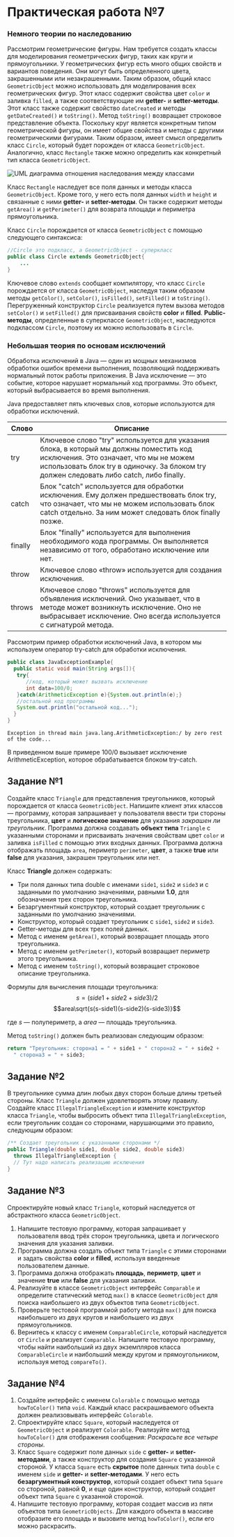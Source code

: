 # Практическая работа №7

### Немного теории по наследованию
Рассмотрим геометрические фигуры. Нам требуется создать классы для моделирования геометрических фигур, таких как круги и прямоугольники. У геометрических фигур есть много общих свойств и вариантов поведения. Они могут быть определенного цвета, закрашенными или незакрашенными.
Таким образом, общий класс `GeometricObject` можно использовать для моделирования всех геометрических фигур. Этот класс содержит свойства цвет `color` и заливка `filled`, а также соответствующие им **getter-** и **setter-методы**.
Этот класс также содержит свойство `dateCreated` и методы `getDateCreated()` и `toString()`. Метод `toString()` возвращает строковое представление объекта.
Поскольку круг является конкретным типом геометрической фигуры, он имеет общие свойства и методы с другими геометрическими фигурами. Таким образом, имеет смысл определить класс `Circle`, который будет порожден от класса `GeometricObject`.
Аналогично, класс `Rectangle` также можно определить как конкретный тип класса `GeometricObject`.

![UML диаграмма отношения наследования между классами](../../../../../../../Downloads/triangle/diagram.png)

Класс `Rectangle` наследует все поля данных и методы класса `GeometricObject`.
Кроме того, у него есть поля данных `width` и `height` и связанные с ними **getter-** и **setter-методы**.
Он также содержит методы `getArea()` и `getPerimeter()` для возврата площади и периметра прямоугольника.

Класс `Circle` порождается от класса `GeometricObject` с помощью следующего синтаксиса:
```JAVA
//Circle это подкласс, а GeometricObject - суперкласс
public class Circle extends GeometricObject{
    ...
}
```
Ключевое слово `extends` сообщает компилятору, что класс `Circle` порождается от класса `GeometricObject`, наследуя таким образом методы `getColor()`, `setColor()`, `isFilled()`, `setFilled()` и `toString()`.
Перегруженный конструктор `Circle` реализуется путем вызова методов `setColor()` и `setFilled()` для присваивания свойств **color** и **filled**.
**Public-методы**, определенные в суперклассе `GeometricObject`, наследуются подклассом `Circle`, поэтому их можно использовать в `Circle`.

### Небольшая теория по основам исключений
Обработка исключений в Java — один из мощных механизмов обработки ошибок времени выполнения, позволяющий поддерживать нормальный поток работы приложения.
В Java исключение — это событие, которое нарушает нормальный ход программы. Это объект, который выбрасывается во время выполнения.

Java предоставляет пять ключевых слов, которые используются для обработки исключений.

| Слово   | Описание |
|---------|----------|
| try     | Ключевое слово "try" используется для указания блока, в который мы должны поместить код исключения. Это означает, что мы не можем использовать блок try в одиночку. За блоком try должен следовать либо catch, либо finally.         |
| catch   | Блок "catch" используется для обработки исключения. Ему должен предшествовать блок try, что означает, что мы не можем использовать блок catch отдельно. За ним может следовать блок finally позже.         |
| finally | Блок "finally" используется для выполнения необходимого кода программы. Он выполняется независимо от того, обработано исключение или нет.         |
| throw   | Ключевое слово «throw» используется для создания исключения.         |
| throws  | Ключевое слово "throws" используется для объявления исключений. Оно указывает, что в методе может возникнуть исключение. Оно не выбрасывает исключение. Оно всегда используется с сигнатурой метода.         |

Рассмотрим пример обработки исключений Java, в котором мы используем оператор try-catch для обработки исключения.
```JAVA
public class JavaExceptionExample{  
  public static void main(String args[]){  
   try{  
      //код, который может вызвать исключение
      int data=100/0;  
   }catch(ArithmeticException e){System.out.println(e);}  
   //остальной код программы
   System.out.println("остальной код...");  
  }  
}  
```
```TEXT
Exception in thread main java.lang.ArithmeticException:/ by zero rest of the code...
```
В приведенном выше примере 100/0 вызывает исключение ArithmeticException, которое обрабатывается блоком try-catch.

## Задание №1

Создайте класс `Triangle` для представления треугольников, который порождается от класса `GeometricObject`.
Напишите клиент этих классов — программу, которая запрашивает у пользователя ввести три стороны треугольника, **цвет** и **логическое значение** для указания _закрашен ли треугольник_. Программа должна создавать **объект типа** `Triangle` с указанными сторонами и присваивать значения свойствам цвет `color` и заливка `isFilled` с помощью этих входных данных. Программа должна отображать площадь `area`, периметр `perimeter`, **цвет**, а также **true** или **false** для указания, закрашен треугольник или нет.

Класс **Triangle** должен содержать:
* Три поля данных типа double с именами `side1`, `side2` и `side3` и с заданными по умолчанию значениями, равными **1.0**, для обозначения трех сторон треугольника.
* Безаргументный конструктор, который создает треугольник с заданными по умолчанию значениями.
* Конструктор, который создает треугольник с `side1`, `side2` и `side3`.
* Getter-методы для всех трех полей данных.
* Метод с именем `getArea()`, который возвращает площадь этого треугольника.
* Метод с именем `getPerimeter()`, который возвращает периметр этого треугольника.
* Метод с именем `toString()`, который возвращает строковое описание треугольника.

Формулы для вычисления площади треугольника:
$$s = (side1 + side2 + side3)/2$$
$$area\sqrt{s(s-side1)(s-side2)(s-side3)}$$

где $s$ — полупериметр, а $area$ — площадь треугольника.

Метод `toString()` должен быть реализован следующим образом:
```JAVA
return "Треугольник: сторона1 = " + side1 + " сторона2 = " + side2 +
  " сторона3 = " + side3;
```

## Задание №2
В треугольнике сумма длин любых двух сторон больше длины третьей стороны.
Класс `Triangle` должен удовлетворять этому правилу.
Создайте класс `IllegalTriangleException` и измените конструктор класса `Triangle`, чтобы выбросить объект типа `IllegalTriangleException`, если треугольник создан со сторонами, нарушающими это правило, следующим образом:
```JAVA
/** Создает треугольник с указанными сторонами */
public Triangle(double side1, double side2, double side3)
  throws IllegalTriangleException {
  // Тут надо написать реализацию исключения
}
```

## Задание №3
Спроектируйте новый класс `Triangle`, который наследуется от абстрактного класса `GeometricObject`.
1. Напишите тестовую программу, которая запрашивает у пользователя ввод трёх сторон треугольника, цвета и логического значения для указания заливки.
2. Программа должна создать объект типа `Triangle` с этими сторонами и задать свойства **color** и **filled**, используя введенные пользователем данные.
3. Программа должна отображать **площадь**, **периметр**, **цвет** и значение **true** или **false** для указания заливки.
4. Реализуйте в классе `GeometricObject` интерфейс `Comparable` и определите статический метод `max()` в классе `GeometricObject` для поиска наибольшего из двух объектов типа `GeometricObject`.
5. Проверьте тестовой программой работу метода `max()` для поиска наибольшего из двух кругов и наибольшего из двух прямоугольников.
6. Вернитесь к классу с именем `ComparableCircle`, который наследуется от `Circle` и реализует `Comparable`. Напишите тестовую программу, чтобы найти наибольший из двух экземпляров класса `ComparableCircle` и наибольший между кругом и прямоугольником, используя метод `compareTo()`.

## Задание №4
1. Создайте интерфейс с именем `Colorable` с помощью метода `howToColor()` типа `void`.
Каждый класс раскрашиваемого объекта должен реализовывать интерфейс `Colorable`.
2. Спроектируйте класс `Square`, который наследуется от `GeometricObject` и реализует `Colorable`.
Реализуйте метод `howToColor()` для отображения сообщения: _Раскрасьте все четыре стороны_.
3. Класс `Square` содержит поле данных `side` с **getter-** и **setter-методами**, а также конструктор для создания `Square` с указанной стороной.
У класса `Square` есть **скрытое** поле данных типа `double` с именем `side` и **getter-** и **setter-методами**.
У него есть **безаргументный конструктор**, который создает объект типа `Square` со стороной, равной **0**, и еще один конструктор, который создает объект типа `Square` с указанной стороной.
4. Напишите тестовую программу, которая создает массив из пяти объектов типа `GeometricObjects`.
Для каждого объекта в массиве отобразите его площадь и вызовите метод `howToColor()`, если его можно раскрасить.